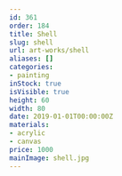```yaml
---
id: 361
order: 184
title: Shell
slug: shell
url: art-works/shell
aliases: []
categories:
- painting
inStock: true
isVisible: true
height: 60
width: 80
date: 2019-01-01T00:00:00Z
materials:
- acrylic
- canvas
price: 1000
mainImage: shell.jpg
---
```

